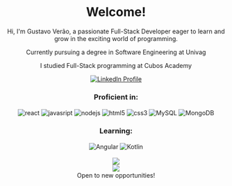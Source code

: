 <h1 align="center"> Welcome! </h1>
<p align="center"> Hi, I'm Gustavo Verão, a passionate Full-Stack Developer eager to learn and grow in the exciting world of programming. </p>
<p align="center"> Currently pursuing a degree in Software Engineering at Univag </p>
<p align="center" > I studied Full-Stack programming at Cubos Academy </p>
<div align="center">
  <a href="https://www.linkedin.com/in/gugaverao/" target="_blank">
    <img src="https://img.shields.io/badge/LinkedIn-0077B5?style=for-the-badge&logo=linkedin&logoColor=white" alt="LinkedIn Profile" />
  </a>
</div>
<div align='center' style="display: inline_block">
<h3>Proficient in:</h3>
  <img align="center" alt="react" src="https://img.shields.io/badge/React-20232A?style=for-the-badge&logo=react&logoColor=61DAFB" />
  <img align="center" alt="javasript" src="https://img.shields.io/badge/JavaScript-F7DF1E?style=for-the-badge&logo=javascript&logoColor=black" />
  <img align="center" alt="nodejs" src="https://img.shields.io/badge/Node.js-43853D?style=for-the-badge&logo=node.js&logoColor=white" />
  <img align="center" alt="html5" src="https://img.shields.io/badge/HTML5-E34F26?style=for-the-badge&logo=html5&logoColor=white" />
  <img align="center" alt="css3" src="https://img.shields.io/badge/CSS3-1572B6?style=for-the-badge&logo=css3&logoColor=white" />
  <img align="center" alt="MySQL" src="https://shields.io/badge/MySQL-blue?logo=mysql&style=for-the-badge&logoColor=white&labelColor=blue" />
  <img align="center" alt="MongoDB" src="https://shields.io/badge/MongoDB-white?logo=mongodb&style=for-the-badge&logoColor=green&labelColor=white" />
<h3>Learning:</h3>
  <img align="center" alt="Angular" src="https://shields.io/badge/Angular-black?logo=Angular&style=for-the-badge&logoColor=red&labelColor=black" />
  <img align="center" alt="Kotlin" src="https://shields.io/badge/kotlin-black?logo=kotlin&style=for-the-badge" />
</div><br/>

<div align='center'>
<img src='https://github-readme-stats.vercel.app/api?username=deverao&count_private=true&include_all_commits=true&show_icons=true&theme=dracula&hide_border=false&show_owner=true'/><br/>
<img src="https://github-readme-stats.vercel.app/api/top-langs/?username=deverao&theme=dracula&hide_border=false&&layout=compact"/>
</div>

<div align='center'> Open to new opportunities! </div>
